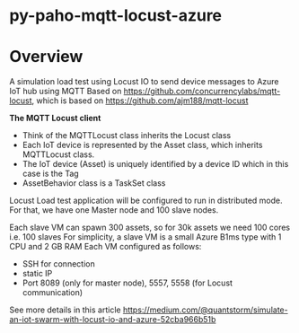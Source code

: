 # py-paho-mqtt-locust-azure
# Overview

A simulation load test using Locust IO to send device messages to Azure IoT hub using MQTT 
Based on https://github.com/concurrencylabs/mqtt-locust, which is based on https://github.com/ajm188/mqtt-locust 

**The MQTT Locust client**
- Think of the MQTTLocust class inherits the Locust class
- Each IoT device is represented by the Asset class, which inherits MQTTLocust class. 
- The IoT device (Asset) is uniquely identified by a device ID which in this case is the Tag
- AssetBehavior class is a TaskSet class

Locust Load test application will be configured to run in distributed mode. For that, we have one Master node and 100 slave nodes.

Each slave VM can spawn 300 assets, so for 30k assets we need 100 cores i.e. 100 slaves
For simplicity, a slave VM is a small Azure B1ms type with 1 CPU and 2 GB RAM
Each VM configured as follows:
- SSH for connection
- static IP
- Port 8089 (only for master node), 5557, 5558 (for Locust communication)

See more details in this article https://medium.com/@quantstorm/simulate-an-iot-swarm-with-locust-io-and-azure-52cba966b51b
